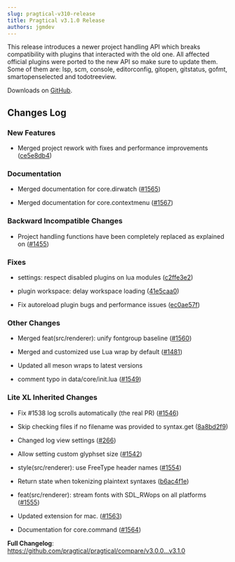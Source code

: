 ```yaml
---
slug: pragtical-v310-release
title: Pragtical v3.1.0 Release
authors: jgmdev
---
```


This release introduces a newer project handling API which breaks compatibility
with plugins that interacted with the old one. All affected official plugins
were ported to the new API so make sure to update them. Some of them are:
lsp, scm, console, editorconfig, gitopen, gitstatus, gofmt, smartopenselected
and todotreeview.

Downloads on [GitHub](https://github.com/pragtical/pragtical/releases/tag/v3.1.0).

## Changes Log

### New Features

* Merged project rework with fixes and performance improvements ([ce5e8db4](https://github.com/pragtical/pragtical/commit/ce5e8db41712612bc232f4bfe4d0113f36df1dc8))

### Documentation

* Merged documentation for core.dirwatch ([#1565](https://github.com/lite-xl/lite-xl/pull/1565))

* Merged documentation for core.contextmenu ([#1567](https://github.com/lite-xl/lite-xl/pull/1567))

### Backward Incompatible Changes

* Project handling functions have been completely replaced as explained on ([#1455](https://github.com/lite-xl/lite-xl/pull/1455))

### Fixes

* settings: respect disabled plugins on lua modules ([c2ffe3e2](https://github.com/pragtical/pragtical/commit/c2ffe3e22201553bde3811cbf2ca2eef0e7a5c6b))

* plugin workspace: delay workspace loading ([41e5caa0](https://github.com/pragtical/pragtical/commit/41e5caa0dfd30c7c0b868ebf8c51c1e832459c2c))

* Fix autoreload plugin bugs and performance issues ([ec0ae57f](https://github.com/pragtical/pragtical/commit/ec0ae57fab18edf14ef0b50adf286e78cfb72145))

### Other Changes

* Merged feat(src/renderer): unify fontgroup baseline ([#1560](https://github.com/lite-xl/lite-xl/pull/1560))

* Merged and customized use Lua wrap by default ([#1481](https://github.com/lite-xl/lite-xl/pull/1481))

* Updated all meson wraps to latest versions

* comment typo in data/core/init.lua ([#1549](https://github.com/lite-xl/lite-xl/pull/1549))

### Lite XL Inherited Changes

* Fix #1538 log scrolls automatically (the real PR) ([#1546](https://github.com/lite-xl/lite-xl/pull/1546))

* Skip checking files if no filename was provided to syntax.get ([8a8bd2f9](https://github.com/pragtical/pragtical/commit/8a8bd2f94330f5ca2eaf05b5557b4f20ce6a305a))

* Changed log view settings ([#266](https://github.com/lite-xl/lite-xl-plugins/pull/266))

* Allow setting custom glyphset size ([#1542](https://github.com/lite-xl/lite-xl/pull/1542))

* style(src/renderer): use FreeType header names ([#1554](https://github.com/lite-xl/lite-xl/pull/1554))

* Return state when tokenizing plaintext syntaxes ([b6ac4f1e](https://github.com/pragtical/pragtical/commit/b6ac4f1ebe532b5c4ea88c732cb6b43fd4f26659))

* feat(src/renderer): stream fonts with SDL_RWops on all platforms ([#1555](https://github.com/lite-xl/lite-xl/pull/1555))

* Updated extension for mac. ([#1563](https://github.com/lite-xl/lite-xl/pull/1563))

* Documentation for core.command ([#1564](https://github.com/lite-xl/lite-xl/pull/1564))

**Full Changelog**: https://github.com/pragtical/pragtical/compare/v3.0.0...v3.1.0
